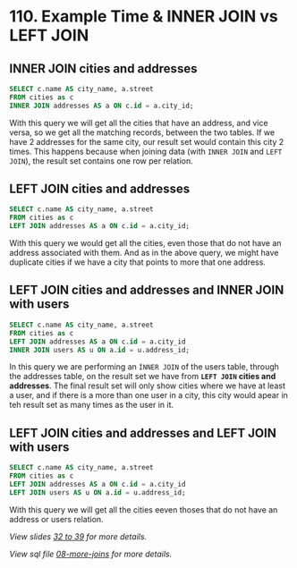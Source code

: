 # 110. Example Time & INNER JOIN vs LEFT JOIN

## INNER JOIN cities and addresses

```sql
SELECT c.name AS city_name, a.street
FROM cities as c
INNER JOIN addresses AS a ON c.id = a.city_id;
```

With this query we will get all the cities that have an address, and vice versa, so we get all the matching records, between the two tables. If we have 2 addresses for the same city, our result set would contain this city 2 times. This happens because when joining data (with `INNER JOIN` and `LEFT JOIN`), the result set contains one row per relation.

## LEFT JOIN cities and addresses

```sql
SELECT c.name AS city_name, a.street
FROM cities as c
LEFT JOIN addresses AS a ON c.id = a.city_id;
```

With this query we would get all the cities, even those that do not have an address associated with them. And as in the above query, we might have duplicate cities if we have a city that points to more that one address.

## LEFT JOIN cities and addresses and INNER JOIN with users

```sql
SELECT c.name AS city_name, a.street
FROM cities as c
LEFT JOIN addresses AS a ON c.id = a.city_id
INNER JOIN users AS u ON a.id = u.address_id;
```

In this query we are performing an `ÌNNER JOIN` of the users table, through the addresses table, on the result set we have from **`LEFT JOIN` cities and addresses**. The final result set will only show cities where we have at least a user, and if there is a more than one user in a city, this city would apear in teh result set as many times as the user in it.

## LEFT JOIN cities and addresses and LEFT JOIN with users

```sql
SELECT c.name AS city_name, a.street
FROM cities as c
LEFT JOIN addresses AS a ON c.id = a.city_id
LEFT JOIN users AS u ON a.id = u.address_id;
```

With this query we will get all the cities eeven thoses that do not have an address or users relation.

_View slides [32 to 39](./slides/slides.pdf) for more details._

_View sql file [08-more-joins](./sql/08-more-joins.sql) for more details._
